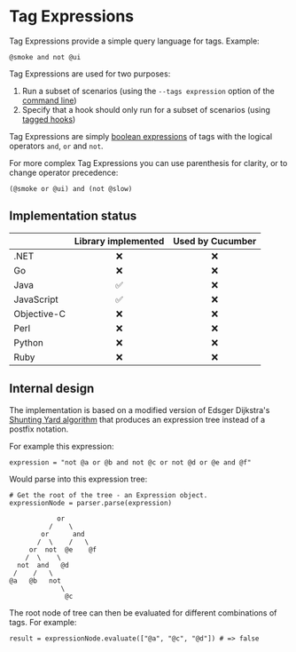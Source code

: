 # Tag Expressions

Tag Expressions provide a simple query language for tags. Example:

    @smoke and not @ui

Tag Expressions are used for two purposes:

1. Run a subset of scenarios (using the `--tags expression` option of the [command line](#))
2. Specify that a hook should only run for a subset of scenarios (using [tagged hooks](#))

Tag Expressions are simply [boolean expressions](https://en.wikipedia.org/wiki/Boolean_expression)
of tags with the logical operators `and`, `or` and `not`.

For more complex Tag Expressions you can use parenthesis for clarity, or to change operator precedence:

    (@smoke or @ui) and (not @slow)

## Implementation status

|               | Library implemented | Used by Cucumber |
|     :---      |         :---:       |      :---:       |
| .NET          |           ❌        |        ❌        |
| Go            |           ❌        |        ❌        |
| Java          |           ✅        |        ❌        |
| JavaScript    |           ✅        |        ❌        |
| Objective-C   |           ❌        |        ❌        |
| Perl          |           ❌        |        ❌        |
| Python        |           ❌        |        ❌        |
| Ruby          |           ❌        |        ❌        |

## Internal design

The implementation is based on a modified version of Edsger Dijkstra's
[Shunting Yard algorithm](https://en.wikipedia.org/wiki/Shunting-yard_algorithm)
that produces an expression tree instead of a postfix notation.

For example this expression:

    expression = "not @a or @b and not @c or not @d or @e and @f"

Would parse into this expression tree:

    # Get the root of the tree - an Expression object.
    expressionNode = parser.parse(expression)

                or
              /    \
            or      and
           /  \    /   \
         or  not  @e    @f
        /  \    \
      not  and   @d
     /    /   \
    @a   @b   not
                 \
                  @c

The root node of tree can then be evaluated for different combinations of tags.
For example:

    result = expressionNode.evaluate(["@a", "@c", "@d"]) # => false
